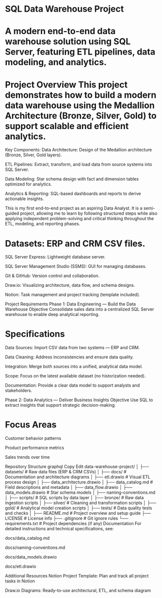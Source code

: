 SQL Data Warehouse Project
==================================================================================================================================

A modern end-to-end data warehouse solution using SQL Server, featuring ETL pipelines, data modeling, and analytics.
========================================================================================================================
Project Overview
This project demonstrates how to build a modern data warehouse using the Medallion Architecture (Bronze, Silver, Gold) to support scalable and efficient analytics.
==================================================================================================================================
Key Components:
Data Architecture: Design of the Medallion architecture (Bronze, Silver, Gold layers).

ETL Pipelines: Extract, transform, and load data from source systems into SQL Server.

Data Modeling: Star schema design with fact and dimension tables optimized for analytics.

Analytics & Reporting: SQL-based dashboards and reports to derive actionable insights.

This is my first end-to-end project as an aspiring Data Analyst. It is a semi-guided project, allowing me to learn by following structured steps while also applying independent problem-solving and critical thinking throughout the ETL, modeling, and reporting phases.
















Datasets: ERP and CRM CSV files.
===================================
SQL Server Express: Lightweight database server.

SQL Server Management Studio (SSMS): GUI for managing databases.

Git & GitHub: Version control and collaboration.

Draw.io: Visualizing architecture, data flow, and schema designs.

Notion: Task management and project tracking (template included).

Project Requirements
Phase 1: Data Engineering — Build the Data Warehouse
Objective
Consolidate sales data into a centralized SQL Server warehouse to enable deep analytical reporting.

Specifications
=================================================
Data Sources: Import CSV data from two systems — ERP and CRM.

Data Cleaning: Address inconsistencies and ensure data quality.

Integration: Merge both sources into a unified, analytical data model.

Scope: Focus on the latest available dataset (no historization needed).

Documentation: Provide a clear data model to support analysts and stakeholders.

Phase 2: Data Analytics — Deliver Business Insights
Objective
Use SQL to extract insights that support strategic decision-making.

Focus Areas
=============================
Customer behavior patterns

Product performance metrics

Sales trends over time

Repository Structure
graphql
Copy
Edit
data-warehouse-project/
│
├── datasets/                   # Raw data files (ERP & CRM CSVs)
│
├── docs/                       # Documentation and architecture diagrams
│   ├── etl.drawio              # Visual ETL process design
│   ├── data_architecture.drawio
│   ├── data_catalog.md         # Field descriptions and metadata
│   ├── data_flow.drawio
│   ├── data_models.drawio      # Star schema models
│   ├── naming-conventions.md
│
├── scripts/                    # SQL scripts by data layer
│   ├── bronze/                 # Raw data ingestion scripts
│   ├── silver/                 # Cleaning and transformation scripts
│   ├── gold/                   # Analytical model creation scripts
│
├── tests/                      # Data quality tests and checks
│
├── README.md                   # Project overview and setup guide
├── LICENSE                     # License info
├── .gitignore                  # Git ignore rules
└── requirements.txt            # Project dependencies (if any)
Documentation
For detailed instructions and technical specifications, see:

docs/data_catalog.md

docs/naming-conventions.md

docs/data_models.drawio

docs/etl.drawio

Additional Resources
Notion Project Template: Plan and track all project tasks in Notion

Draw.io Diagrams: Ready-to-use architectural, ETL, and schema diagram
